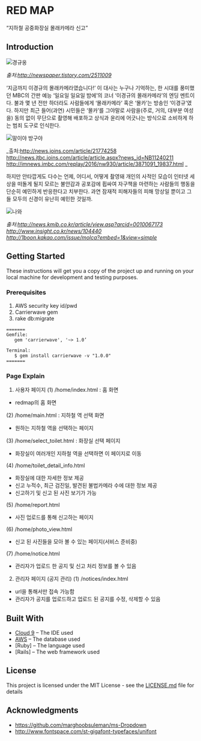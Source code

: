 # RED MAP

“지하철 공중화장실 몰래카메라 신고”

## Introduction

![경규옹](/app/assets/images/noname00.jpg "경규옹")

_출처:http://newspaper.tistory.com/2511009_

‘지금까지 이경규의 몰래카메라였습니다!’
이 대사는 누구나 기억하는, 한 시대를 풍미했던 MBC의 간판 예능 ‘일요일 일요일 밤에’의 코너 ‘이경규의 몰래카메라’의 엔딩 멘트이다.
불과 몇 년 전만 하더라도 사람들에게 ‘몰래카메라’ 혹은 ‘몰카’는 방송인 ‘이경규’였다. 하지만 최근 들어(과연) 시민들은 ‘몰카’를 그야말로 사람을(주로, 거의, 대부분 여성을) 동의 없이 무단으로 촬영해 배포하고 상식과 윤리에 어긋나는 방식으로 소비하게 하는 범죄 도구로 인식한다.

![말이야 방구야](/app/assets/images/noname01.jpg "말이야 방구야")

_출처:http://news.joins.com/article/21774258
http://news.jtbc.joins.com/article/article.aspx?news_id=NB11240211
http://imnews.imbc.com/replay/2016/nw930/article/3871091_19837.html _


하지만 안타깝게도 다수는 언제, 어디서, 어떻게 촬영돼 개인의 사적인 모습이 인터넷 세상을 떠돌게 될지 모르는 불안감과 공포감에 휩싸여 자구책을 마련하는 사람들의 행동을 단순히 예민하게 반응한다고 치부한다. 과연 잠재적 피해자들의 피해 망상일 뿐이고 그들 모두의 신경이 유난히 예민한 것일까.

![나와](/app/assets/images/noname02.jpg "예민하다고 한사람 다 나와")

_출처:http://news.kmib.co.kr/article/view.asp?arcid=0010067173
http://www.insight.co.kr/news/104440
http://1boon.kakao.com/issue/molca?embed=1&view=simple_


## Getting Started

These instructions will get you a copy of the project up and running on your local machine for development and testing purposes.

### Prerequisites

1. AWS security key id/pwd
2. Carrierwave gem
3. rake db:migrate

```
=======
Gemfile: 
   gem 'carrierwave', '~> 1.0’

Terminal:
   $ gem install carrierwave -v "1.0.0"
=======
```

### Page Explain
1. 사용자 페이지
(1) /home/index.html : 홈 화면
- redmap의 홈 화면

(2) /home/main.html : 지하철 역 선택 화면
- 원하는 지하철 역을 선택하는 페이지

(3) /home/select_toilet.html : 화장실 선택 페이지
- 화장실이 여러개인 지하철 역을 선택하면 이 페이지로 이동

(4) /home/toilet_detail_info.html
- 화장실에 대한 자세한 정보 제공
- 신고 누적수, 최근 검진일, 발견된 불법카메라 수에 대한 정보 제공
- 신고하기 및 신고 된 사진 보기가 가능

(5) /home/report.html
- 사진 업로드를 통해 신고하는 페이지

(6) /home/photo_view.html
- 신고 된 사진들을 모아 볼 수 있는 페이지(서비스 준비중)

(7) /home/notice.html
- 관리자가 업로드 한 공지 및 신고 처리 정보를 볼 수 있음

2. 관리자 페이지 (공지 관리)
(1) /notices/index.html
- url을 통해서만 접속 가능함
- 관리자가 공지를 업로드하고 업로드 된 공지를 수정, 삭제할 수 있음

## Built With

* [Cloud 9](https://c9.io/) – The IDE used
* [AWS](https://aws.amazon.com/ko/?nc2=h_lg) – The database used
* [Ruby] – The language used
* [Rails] – The web framework used

## License

This project is licensed under the MIT License - see the [LICENSE.md](LICENSE.md) file for details

## Acknowledgments

* https://github.com/marghoobsuleman/ms-Dropdown
* http://www.fontspace.com/st-gigafont-typefaces/unifont
